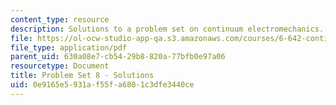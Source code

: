 ```yaml
---
content_type: resource
description: Solutions to a problem set on continuum electromechanics.
file: https://ol-ocw-studio-app-qa.s3.amazonaws.com/courses/6-642-continuum-electromechanics-fall-2008/0e9165e5931af55fa6801c3dfe3440ce_pset8_soln.pdf
file_type: application/pdf
parent_uid: 630a08e7-cb54-29b8-820a-77bfb0e97a06
resourcetype: Document
title: Problem Set 8 - Solutions
uid: 0e9165e5-931a-f55f-a680-1c3dfe3440ce
---
```

